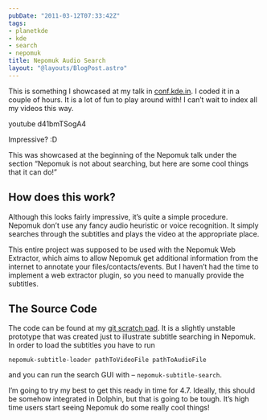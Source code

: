 ```yaml
---
pubDate: "2011-03-12T07:33:42Z"
tags:
- planetkde
- kde
- search
- nepomuk
title: Nepomuk Audio Search
layout: "@layouts/BlogPost.astro"
---
```


This is something I showcased at my talk in <a href="http://conf.kde.in/" target="_blank">conf.kde.in</a>. I coded it in a couple of hours. It is a lot of fun to play around with! I can’t wait to index all my videos this way.

 youtube d41bmTSogA4

Impressive? :D

This was showcased at the beginning of the Nepomuk talk under the section “Nepomuk is not about searching, but here are some cool things that it can do!”
<h2>How does this work?</h2>
Although this looks fairly impressive, it’s quite a simple procedure. Nepomuk don’t use any fancy audio heuristic or voice recognition. It simply searches through the subtitles and plays the video at the appropriate place.

This entire project was supposed to be used with the Nepomuk Web Extractor, which aims to allow Nepomuk get additional information from the internet to annotate your files/contacts/events. But I haven’t had the time to implement a web extractor plugin, so you need to manually provide the subtitles.
<h2>The Source Code</h2>
The code can be found at my <a href="http://quickgit.kde.org/?p=scratch/vhanda/nepomuk-subtitle-search.git&amp;a=summary" target="_blank">git scratch pad</a>. It is a slightly unstable prototype that was created just to illustrate subtitle searching in Nepomuk. In order to load the subtitles you have to run

`nepomuk-subtitle-loader pathToVideoFile pathToAudioFile`

and you can run the search GUI with – `nepomuk-subtitle-search`.

I’m going to try my best to get this ready in time for 4.7. Ideally, this should be somehow integrated in Dolphin, but that is going to be tough. It’s high time users start seeing Nepomuk do some really cool things!
